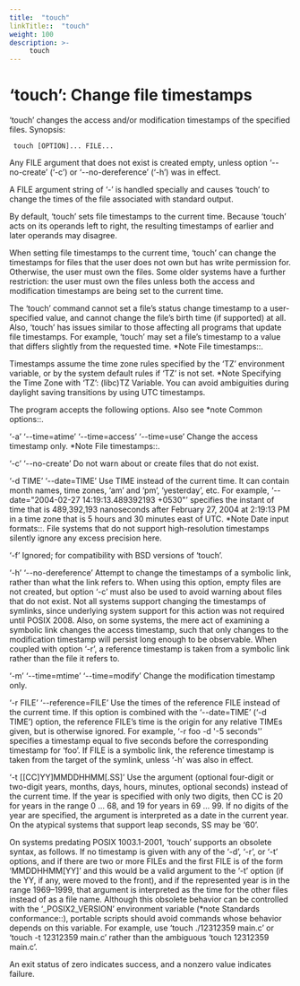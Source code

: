 ```yaml
---
title:  "touch"
linkTitle::  "touch"
weight: 100
description: >-
     touch
---
```


# ‘touch’: Change file timestamps

‘touch’ changes the access and/or modification timestamps of the
specified files.
Synopsis:

``` 
 touch [OPTION]... FILE...
```

Any FILE argument that does not exist is created empty, unless option
‘--no-create’ (‘-c’) or ‘--no-dereference’ (‘-h’) was in effect.

A FILE argument string of ‘-’ is handled specially and causes ‘touch’ to
change the times of the file associated with standard output.

By default, ‘touch’ sets file timestamps to the current time. Because
‘touch’ acts on its operands left to right, the resulting timestamps
of earlier and later operands may disagree.

When setting file timestamps to the current time, ‘touch’ can change the
timestamps for files that the user does not own but has write permission
for. Otherwise, the user must own the files. Some older systems have a
further restriction: the user must own the files unless both the access
and modification timestamps are being set to the current time.

The ‘touch’ command cannot set a file’s status change timestamp to a
user-specified value, and cannot change the file’s birth time (if
supported) at all. Also, ‘touch’ has issues similar to those affecting
all programs that update file timestamps. For example, ‘touch’ may set a
file’s timestamp to a value that differs slightly from the requested
time. \*Note File timestamps::.

Timestamps assume the time zone rules specified by the ‘TZ’ environment
variable, or by the system default rules if ‘TZ’ is not set. \*Note
Specifying the Time Zone with ‘TZ’: (libc)TZ Variable. You can avoid
ambiguities during daylight saving transitions by using UTC timestamps.

The program accepts the following options. Also see \*note Common
options::.

‘-a’ ‘--time=atime’ ‘--time=access’ ‘--time=use’ Change the access
timestamp only. \*Note File timestamps::.

‘-c’ ‘--no-create’ Do not warn about or create files that do not exist.

‘-d TIME’ ‘--date=TIME’ Use TIME instead of the current time. It can
contain month names, time zones, ‘am’ and ‘pm’, ‘yesterday’, etc. For
example, ‘--date="2004-02-27 14:19:13.489392193 +0530"’ specifies the
instant of time that is 489,392,193 nanoseconds after February 27, 2004
at 2:19:13 PM in a time zone that is 5 hours and 30 minutes east of UTC.
\*Note Date input formats::. File systems that do not support
high-resolution timestamps silently ignore any excess precision here.

‘-f’ Ignored; for compatibility with BSD versions of ‘touch’.

‘-h’ ‘--no-dereference’ Attempt to change the timestamps of a symbolic
link, rather than what the link refers to. When using this option, empty
files are not created, but option ‘-c’ must also be used to avoid
warning about files that do not exist. Not all systems support changing
the timestamps of symlinks, since underlying system support for this
action was not required until POSIX 2008. Also, on some systems, the
mere act of examining a symbolic link changes the access timestamp, such
that only changes to the modification timestamp will persist long enough
to be observable. When coupled with option ‘-r’, a reference timestamp
is taken from a symbolic link rather than the file it refers to.

‘-m’ ‘--time=mtime’ ‘--time=modify’ Change the modification timestamp
only.

‘-r FILE’ ‘--reference=FILE’ Use the times of the reference FILE instead
of the current time. If this option is combined with the ‘--date=TIME’
(‘-d TIME’) option, the reference FILE’s time is the origin for any
relative TIMEs given, but is otherwise ignored. For example, ‘-r foo -d
'-5 seconds'’ specifies a timestamp equal to five seconds before the
corresponding timestamp for ‘foo’. If FILE is a symbolic link, the
reference timestamp is taken from the target of the symlink, unless ‘-h’
was also in effect.

‘-t \[\[CC\]YY\]MMDDHHMM\[.SS\]’ Use the argument (optional four-digit
or two-digit years, months, days, hours, minutes, optional seconds)
instead of the current time. If the year is specified with only two
digits, then CC is 20 for years in the range 0 ... 68, and 19 for years
in 69 ... 99. If no digits of the year are specified, the argument is
interpreted as a date in the current year. On the atypical systems that
support leap seconds, SS may be ‘60’.

On systems predating POSIX 1003.1-2001, ‘touch’ supports an obsolete
syntax, as follows. If no timestamp is given with any of the ‘-d’, ‘-r’,
or ‘-t’ options, and if there are two or more FILEs and the first FILE
is of the form ‘MMDDHHMM\[YY\]’ and this would be a valid argument to
the ‘-t’ option (if the YY, if any, were moved to the front), and if the
represented year is in the range 1969–1999, that argument is interpreted
as the time for the other files instead of as a file name. Although this
obsolete behavior can be controlled with the ‘\_POSIX2\_VERSION’
environment variable (\*note Standards conformance::), portable scripts
should avoid commands whose behavior depends on this variable. For
example, use ‘touch ./12312359 main.c’ or ‘touch -t 12312359 main.c’
rather than the ambiguous ‘touch 12312359 main.c’.

An exit status of zero indicates success, and a nonzero value indicates
failure.
